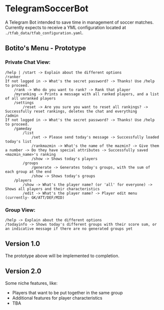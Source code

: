 # TelegramSoccerBot
A Telegram Bot intended to save time in management of soccer matches.
Currently expects to receive a YML configuration located at `./tfab_data/tfab_configuration.yaml`.

## Botito's Menu - Prototype
### Private Chat View:
    /help | /start -> Explain about the different options
    /ranker
    If not logged in -> What's the secret password? -> Thanks! Use /help to proceed.
        /rank -> Who do you want to rank? -> Rank that player
        /myranking -> Prints a message with all ranked players, and a list of all unranked players
        /settings
            /reset -> Are you sure you want to reset all rankings? -> Successfully reset rankings, deletes the chat and everything
    /admin
    If not logged in -> What's the secret password? -> Thanks! Use /help to proceed.
        /gameday
            /list
                /set -> Please send today's message -> Successfully loaded today's list
                /rankmazmin -> What's the name of the mazmin? -> Give them a number -> Do they have special attributes -> Successfully saved <mazmin_name>'s ranking
                /show -> Shows today's players
            /groups
                /generate -> Generates today's groups, with the sum of each group at the end
                /show -> Shows today's groups
        /players
            /show -> What's the player name? (or 'all' for everyone) -> Shows all players and their characteristics
            /edit -> What's the player name? -> Player edit menu (currently- GK/ATT/DEF/MID)

### Group View:
    /help -> Explain about the different options
    /todayinfo -> Shows today's different groups with their score sum, or an indicative message if there are no generated groups yet

##  Version 1.0 
The prototype above will be implemented to completion.

## Version 2.0
Some niche features, like:
* Players that want to be put together in the same group
* Additional features for player characteristics
* TBA